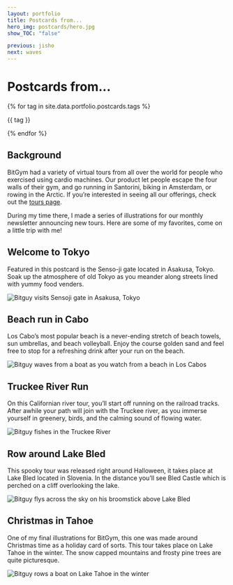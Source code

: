 ```yaml
---
layout: portfolio
title: Postcards from...
hero_img: postcards/hero.jpg
show_TOC: "false"

previous: jisho
next: waves
---
```


# Postcards from...

<div class="flex flex-row flex-wrap gap-2 mt-4 text-sm font-serif ">
    {% for tag in site.data.portfolio.postcards.tags %}
        <p class="text-electric_purple bg-robin_gray rounded-sm px-2">{{ tag }}</p>
    {% endfor %}
</div> 


## Background
BitGym had a variety of virtual tours from all over the world for people who exercised using cardio machines. Our product let people escape the four walls of their gym, and go running in Santorini, biking in Amsterdam, or rowing in the Arctic. If you’re interested in seeing all our offerings, check out the [tours page](https://www.bitgym.com/tours/).

During my time there, I made a series of illustrations for our monthly newsletter announcing new tours. Here are some of my favorites, come on a little trip with me!

## Welcome to Tokyo
Featured in this postcard is the Senso-ji gate located in Asakusa, Tokyo. Soak up the atmosphere of old Tokyo as you meander along streets lined with yummy food venders.

<img src="{{ site.baseurl }}/assets/images/postcards/asakusa.jpg" alt="Bitguy visits Sensoji gate in Asakusa, Tokyo">

## Beach run in Cabo
Los Cabo’s most popular beach is a never-ending stretch of beach towels, sun umbrellas, and beach volleyball. Enjoy the course golden sand and feel free to stop for a refreshing drink after your run on the beach.

<img src="{{ site.baseurl }}/assets/images/postcards/cabo.jpg" alt="Bitguy waves from a boat as you watch from a beach in Los Cabos">

## Truckee River Run
On this Californian river tour, you’ll start off running on the railroad tracks. After awhile your path will join with the Truckee river, as you immerse yourself in greenery, birds, and the calming sound of flowing water.

<img src="{{ site.baseurl }}/assets/images/postcards/truckee.jpg" alt="Bitguy fishes in the Truckee River ">

## Row around Lake Bled
This spooky tour was released right around Halloween, it takes place at Lake Bled located in Slovenia. In the distance you’ll see Bled Castle which is perched on a cliff overlooking the lake.

<img src="{{ site.baseurl }}/assets/images/postcards/lake_bled.jpg" alt="Bitguy flys across the sky on his broomstick above Lake Bled ">

## Christmas in Tahoe
One of my final illustrations for BitGym, this one was made around Christmas time as a holiday card of sorts. This tour takes place on Lake Tahoe in the winter. The snow capped mountains and frosty pine trees are quite picturesque.

<img src="{{ site.baseurl }}/assets/images/postcards/tahoe.jpg" alt="Bitguy rows a boat on Lake Tahoe in the winter ">
